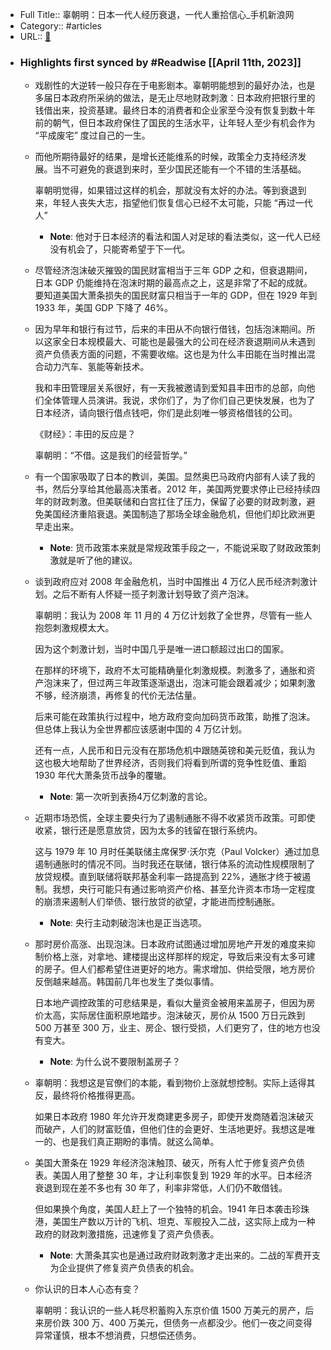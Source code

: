 - Full Title:: 辜朝明：日本一代人经历衰退，一代人重拾信心_手机新浪网
- Category:: #articles
- URL:: [🔗](https://finance.sina.cn/china/gjcj/2022-07-20/detail-imizirav4675433.d.html)
- ### Highlights first synced by #Readwise [[April 11th, 2023]]
    - 戏剧性的大逆转一般只存在于电影剧本。辜朝明能想到的最好办法，也是多届日本政府所采纳的做法，是无止尽地财政刺激：日本政府把银行里的钱借出来，投资基建。最终日本的消费者和企业家至今没有恢复到数十年前的朝气，但日本政府保住了国民的生活水平，让年轻人至少有机会作为 “平成废宅” 度过自己的一生。
    - 而他所期待最好的结果，是增长还能维系的时候，政策全力支持经济发展。当不可避免的衰退到来时，至少国民还能有一个不错的生活基础。
      
      
      辜朝明觉得，如果错过这样的机会，那就没有太好的办法。等到衰退到来，年轻人丧失大志，指望他们恢复信心已经不太可能，只能 “再过一代人”
        - **Note**: 他对于日本经济的看法和国人对足球的看法类似，这一代人已经没有机会了，只能寄希望于下一代。
    - 尽管经济泡沫破灭摧毁的国民财富相当于三年 GDP 之和，但衰退期间，日本 GDP 仍能维持在泡沫时期的最高点之上，这是非常了不起的成就。要知道美国大萧条损失的国民财富只相当于一年的 GDP，但在 1929 年到 1933 年，美国 GDP 下降了 46%。
    - 因为早年和银行有过节，后来的丰田从不向银行借钱，包括泡沫期间。所以这家全日本规模最大、可能也是最强大的公司在经济衰退期间从未遇到资产负债表方面的问题，不需要收缩。这也是为什么丰田能在当时推出混合动力汽车、氢能等新技术。
      
      
      我和丰田管理层关系很好，有一天我被邀请到爱知县丰田市的总部，向他们全体管理人员演讲。我说，求你们了，为了你们自己更快发展，也为了日本经济，请向银行借点钱吧，你们是此刻唯一够资格借钱的公司。
      
      
      《财经》：丰田的反应是？
      
      
      辜朝明：“不借。这是我们的经营哲学。”
    - 有一个国家吸取了日本的教训，美国。显然奥巴马政府内部有人读了我的书，然后分享给其他最高决策者。2012 年，美国两党要求停止已经持续四年的财政刺激。但美联储和白宫扛住了压力，保留了必要的财政刺激，避免美国经济重陷衰退。美国制造了那场全球金融危机，但他们却比欧洲更早走出来。
        - **Note**: 货币政策本来就是常规政策手段之一，不能说采取了财政政策刺激就是听了他的建议。
    - 谈到政府应对 2008 年金融危机，当时中国推出 4 万亿人民币经济刺激计划。之后不断有人怀疑一揽子刺激计划导致了资产泡沫。
      
      
      辜朝明：我认为 2008 年 11 月的 4 万亿计划救了全世界，尽管有一些人抱怨刺激规模太大。
      
      
      因为这个刺激计划，当时中国几乎是唯一进口额超过出口的国家。
      
      
      在那样的环境下，政府不太可能精确量化刺激规模。刺激多了，通胀和资产泡沫来了，但过两三年政策逐渐退出，泡沫可能会跟着减少；如果刺激不够，经济崩溃，再修复的代价无法估量。
      
      
      后来可能在政策执行过程中，地方政府变向加码货币政策，助推了泡沫。但总体上我认为全世界都应该感谢中国的 4 万亿计划。
      
      
      还有一点，人民币和日元没有在那场危机中跟随英镑和美元贬值，我认为这也极大地帮助了世界经济，否则我们将看到所谓的竞争性贬值、重蹈 1930 年代大萧条货币战争的覆辙。
        - **Note**: 第一次听到表扬4万亿刺激的言论。
    - 近期市场恐慌，全球主要央行为了遏制通胀不得不收紧货币政策。可即使收紧，银行还是愿意放贷，因为太多的钱留在银行系统内。
      
      
      这与 1979 年 10 月时任美联储主席保罗·沃尔克（Paul Volcker）通过加息遏制通胀时的情况不同。当时我还在联储，银行体系的流动性规模限制了放贷规模。直到联储将联邦基金利率一路提高到 22%，通胀才终于被遏制。我想，央行可能只有通过影响资产价格、甚至允许资本市场一定程度的崩溃来遏制人们举债、银行放贷的欲望，才能进而控制通胀。
        - **Note**: 央行主动刺破泡沫也是正当选项。
    - 那时房价高涨、出现泡沫。日本政府试图通过增加房地产开发的难度来抑制价格上涨，对拿地、建楼提出这样那样的规定，导致后来没有太多可建的房子。但人们都希望住进更好的地方。需求增加、供给受限，地方房价反倒越来越高。韩国前几年也发生了类似事情。
      
      
      日本地产调控政策的可悲结果是，看似大量资金被用来盖房子，但因为房价太高，实际居住面积原地踏步。泡沫破灭，房价从 1500 万日元跌到 500 万甚至 300 万，业主、房企、银行受损，人们更穷了，住的地方也没有变大。
        - **Note**: 为什么说不要限制盖房子？
    - 辜朝明：我想这是官僚们的本能，看到物价上涨就想控制。实际上适得其反，最终将价格推得更高。
      
      
      如果日本政府 1980 年允许开发商建更多房子，即使开发商随着泡沫破灭而破产，人们的财富贬值，但他们住的会更好、生活地更好。我想这是唯一的、也是我们真正期盼的事情。就这么简单。
    - 美国大萧条在 1929 年经济泡沫触顶、破灭，所有人忙于修复资产负债表。美国人用了整整 30 年，才让利率恢复到 1929 年的水平。日本经济衰退到现在差不多也有 30 年了，利率非常低，人们仍不敢借钱。
      
      
      但如果换个角度，美国人赶上了一个独特的机会。1941 年日本袭击珍珠港，美国生产数以万计的飞机、坦克、军舰投入二战，这实际上成为一种政府的财政刺激措施，迅速修复了资产负债表。
        - **Note**: 大萧条其实也是通过政府财政刺激才走出来的。二战的军费开支为企业提供了修复资产负债表的机会。
    - 你认识的日本人心态有变？
      
      
      辜朝明：我认识的一些人耗尽积蓄购入东京价值 1500 万美元的房产，后来房价跌 300 万、400 万美元，但债务一点都没少。他们一夜之间变得异常谨慎，根本不想消费，只想偿还债务。
